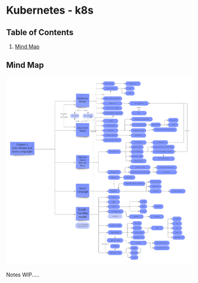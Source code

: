 # Kubernetes - k8s


## Table of Contents
1. [Mind Map](#mind-map)


## Mind Map
![mindmap](/DDIA-notes/chapter2/DDIA%20Chapter%202.jpg)

Notes WIP.....